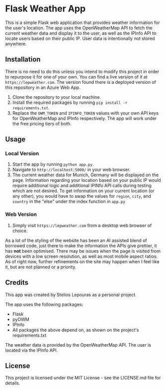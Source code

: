 # Flask Weather App

This is a simple Flask web application that provides weather information for the user's location. The app uses the OpenWeatherMap API to fetch the current weather data and display it to the user, as well as the IPInfo API to locate users based on their public IP. User data is intentionally not stored anywhere.

## Installation

There is no need to do this unless you intend to modify this project in order to repurpose it for one of your own. You can find a live version of it at `https://lepweather.com`.
The version found there is a deployed version of this repository in an Azure Web App. 

1. Clone the repository to your local machine.
2. Install the required packages by running `pip install -r requirements.txt`.
3. Replace the `OWM_TOKEN` and `IPINFO_TOKEN` values with your own API keys for OpenWeatherMap and IPInfo respectively. The app will work under the free pricing tiers of both.

## Usage

### Local Version

1. Start the app by running `python app.py`.
2. Navigate to `http://localhost:5000/` in your web browser.
3. The current weather data for Munich, Germany will be displayed on the page. Information regarding your location based on your public IP would require additional logic and
additional IPINfo API calls during testing which are not desired. To get information on your current location (or any other), you would have to swap the values for `region`, 
`city`, and `country` in the "else" under the index function in `app.py`


### Web Version

1. Simply visit `https://lepweather.com` from a desktop web browser of choice. 

As a lot of the styling of the website has been an AI assisted blend of borrowed code, just there to make the information the APIs give prettier, it has **not** been optimised.
There may be issues when the page is visited from devices with a low screen resolution, as well as most mobile aspect ratios. As of right now, further refinements on the site
may happen when I feel like it, but are not planned or a priority.

## Credits

This app was created by Stelios Lepouras as a personal project.

The app uses the following packages:

- Flask
- pyOWM
- IPInfo
- All packages the above depend on, as shown on the project's requirements.txt

The weather data is provided by the OpenWeatherMap API.
The user is located via the IPInfo API.

## License

This project is licensed under the MIT License - see the LICENSE.md file for details.
